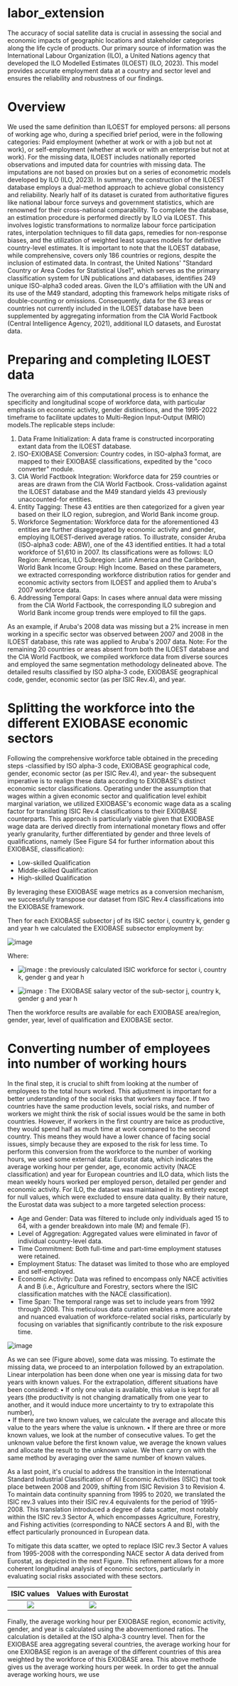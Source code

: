 # labor_extension
The accuracy of social satellite data is crucial in assessing the social and economic impacts of geographic locations and stakeholder categories along the life cycle of products. Our primary source of information was the International Labour Organization (ILO), a United Nations agency that developed the ILO Modelled Estimates (ILOEST) (ILO, 2023). This model provides accurate employment data at a country and sector level and ensures the reliability and robustness of our findings. 

# Overview
We used the same definition than ILOEST for employed persons: all persons of working age who, during a specified brief period, were in the following categories: Paid employment (whether at work or with a job but not at work), or self-employment (whether at work or with an enterprise but not at work). For the missing data, ILOEST includes nationally reported observations and imputed data for countries with missing data. The imputations are not based on proxies but on a series of econometric models developed by ILO (ILO, 2023). In summary, the construction of the ILOEST database employs a dual-method approach to achieve global consistency and reliability. Nearly half of its dataset is curated from authoritative figures like national labour force surveys and government statistics, which are renowned for their cross-national comparability. To complete the database, an estimation procedure is performed directly by ILO via ILOEST. This involves logistic transformations to normalize labour force participation rates, interpolation techniques to fill data gaps, remedies for non-response biases, and the utilization of weighted least squares models for definitive country-level estimates. 
It is important to note that the ILOEST database, while comprehensive, covers only 186 countries or regions, despite the inclusion of estimated data. In contrast, the United Nations' "Standard Country or Area Codes for Statistical Use1", which serves as the primary classification system for UN publications and databases, identifies 249 unique ISO-alpha3 coded areas. Given the ILO's affiliation with the UN and its use of the M49 standard, adopting this framework helps mitigate risks of double-counting or omissions. Consequently, data for the 63 areas or countries not currently included in the ILOEST database have been supplemented by aggregating information from the CIA World Factbook (Central Intelligence Agency, 2021), additional ILO datasets, and Eurostat data. 

# Preparing and completing ILOEST data
The overarching aim of this computational process is to enhance the specificity and longitudinal scope of workforce data, with particular emphasis on economic activity, gender distinctions, and the 1995-2022 timeframe to facilitate updates to Multi-Region Input-Output (MRIO) models.The replicable steps include:
1. Data Frame Initialization: A data frame is constructed incorporating extant data from the ILOEST database.
2. ISO-EXIOBASE Conversion: Country codes, in ISO-alpha3 format, are mapped to their EXIOBASE classifications, expedited by the "coco converter" module.
3. CIA World Factbook Integration: Workforce data for 259 countries or areas are drawn from the CIA World Factbook. Cross-validation against the ILOEST database and the M49 standard yields 43 previously unaccounted-for entities.
4. Entity Tagging: These 43 entities are then categorized for a given year based on their ILO region, subregion, and World Bank income group. 
5. Workforce Segmentation: Workforce data for the aforementioned 43 entities are further disaggregated by economic activity and gender, employing ILOEST-derived average ratios.
To illustrate, consider Aruba (ISO-alpha3 code: ABW), one of the 43 identified entities. It had a total workforce of 51,610 in 2007. Its classifications were as follows: ILO Region: Americas, ILO Subregion: Latin America and the Caribbean, World Bank Income Group: High Income. Based on these parameters, we extracted corresponding workforce distribution ratios for gender and economic activity sectors from ILOEST and applied them to Aruba's 2007 workforce data.
6. Addressing Temporal Gaps: In cases where annual data were missing from the CIA World Factbook, the corresponding ILO subregion and World Bank income group trends were employed to fill the gaps.

As an example, if Aruba's 2008 data was missing but a 2% increase in men working in a specific sector was observed between 2007 and 2008 in the ILOEST database, this rate was applied to Aruba's 2007 data.
Note: For the remaining 20 countries or areas absent from both the ILOEST database and the CIA World Factbook, we compiled workforce data from diverse sources and employed the same segmentation methodology delineated above. The detailed results classified by ISO alpha-3 code, EXIOBASE geographical code, gender, economic sector (as per ISIC Rev.4), and year.

# Splitting the workforce into the different EXIOBASE economic sectors
Following the comprehensive workforce table obtained in the preceding steps -classified by ISO alpha-3 code, EXIOBASE geographical code, gender, economic sector (as per ISIC Rev.4), and year- the subsequent imperative is to realign these data according to EXIOBASE's distinct economic sector classifications.
Operating under the assumption that wages within a given economic sector and qualification level exhibit marginal variation, we utilized EXIOBASE's economic wage data as a scaling factor for translating ISIC Rev.4 classifications to their EXIOBASE counterparts. This approach is particularly viable given that EXIOBASE wage data are derived directly from international monetary flows and offer yearly granularity, further differentiated by gender and three levels of qualifications, namely (See Figure S4 for further information about this EXIOBASE, classification):
* Low-skilled Qualification
* Middle-skilled Qualification
* High-skilled Qualification
  
By leveraging these EXIOBASE wage metrics as a conversion mechanism, we successfully transpose our dataset from ISIC Rev.4 classifications into the EXIOBASE framework.

Then for each EXIOBASE subsector j of its ISIC sector i, country k, gender g and year h we calculated the EXIOBASE subsector employment by: 

![image](https://github.com/user-attachments/assets/4d7548f8-c7e5-47cf-bde4-b0547d73fa7d)



Where:

* ![image](https://github.com/user-attachments/assets/439ffe85-c28b-44cd-a69d-0f7ca7ab1ccb)
   : the previously calculated ISIC workforce for sector i, country k, gender g and year h

* ![image](https://github.com/user-attachments/assets/af2bfb04-2ad4-498b-806c-9c9c5950e1a0)
   : The EXIOBASE salary vector of the sub-sector j, country k, gender g and year h
 
Then the workforce results are available for each EXIOBASE area/region, gender, year, level of qualification and EXIOBASE sector. 

# Converting number of employees into number of working hours
In the final step, it is crucial to shift from looking at the number of employees to the total hours worked. This adjustment is important for a better understanding of the social risks that workers may face. If two countries have the same production levels, social risks, and number of workers we might think the risk of social issues would be the same in both countries. However, if workers in the first country are twice as productive, they would spend half as much time at work compared to the second country. This means they would have a lower chance of facing social issues, simply because they are exposed to the risk for less time. 
To perform this conversion from the workforce to the number of working hours, we used some external data: Eurostat data, which indicates the average working hour per gender, age, economic activity (NACE classification) and year for European countries and ILO data, which lists the mean weekly hours worked per employed person, detailed per gender and economic activity. For ILO, the dataset was maintained in its entirety except for null values, which were excluded to ensure data quality. By their nature, the Eurostat data was subject to a more targeted selection process:
* Age and Gender: Data was filtered to include only individuals aged 15 to 64, with a gender breakdown into male (M) and female (F).
* Level of Aggregation: Aggregated values were eliminated in favor of individual country-level data.
* Time Commitment: Both full-time and part-time employment statuses were retained.
* Employment Status: The dataset was limited to those who are employed and self-employed.
* Economic Activity: Data was refined to encompass only NACE activities A and B (i.e., Agriculture and Forestry, sectors where the ISIC classification matches with the NACE classification). 
* Time Span: The temporal range was set to include years from 1992 through 2008.
This meticulous data curation enables a more accurate and nuanced evaluation of workforce-related social risks, particularly by focusing on variables that significantly contribute to the risk exposure time.

![image](https://github.com/user-attachments/assets/525faacd-12f8-40fe-8812-bdbdf92a2a9b)

As we can see (Figure above), some data was missing. To estimate the missing data, we proceed to an interpolation followed by an extrapolation. Linear interpolation has been done when one year is missing data for two years with known values. For the extrapolation, different situations have been considered:
• If only one value is available, this value is kept for all years (the productivity is not changing dramatically from one year to another, and it would induce more uncertainty to try to extrapolate this number),  
• If there are two known values, we calculate the average and allocate this value to the years where the value is unknown.
• If there are three or more known values, we look at the number of consecutive values. To get the unknown value before the first known value, we average the known values and allocate the result to the unknown value. We then carry on with the same method by averaging over the same number of known values.

As a last point, it's crucial to address the transition in the International Standard Industrial Classification of All Economic Activities (ISIC) that took place between 2008 and 2009, shifting from ISIC Revision 3 to Revision 4. To maintain data continuity spanning from 1995 to 2020, we translated the ISIC rev.3 values into their ISIC rev.4 equivalents for the period of 1995-2008. This translation introduced a degree of data scatter, most notably within the ISIC rev.3 Sector A, which encompasses Agriculture, Forestry, and Fishing activities (corresponding to NACE sectors A and B), with the effect particularly pronounced in European data. 

To mitigate this data scatter, we opted to replace ISIC rev.3 Sector A values from 1995-2008 with the corresponding NACE sector A data derived from Eurostat, as depicted in the next Figure. This refinement allows for a more coherent longitudinal analysis of economic sectors, particularly in evaluating social risks associated with these sectors. 

ISIC values                |  Values with Eurostat
:-------------------------:|:-------------------------:
![](pictures_readme/outliers1.png)   |  ![](pictures_readme/outliers2.png)


Finally, the average working hour per EXIOBASE region, economic activity, gender, and year is calculated using the abovementioned ratios. The calculation is detailed at the ISO alpha-3 country level. Then for the EXIOBASE area aggregating several countries, the average working hour for one EXIOBASE region is an average of the different countries of this area weighted by the workforce of this EXIOBASE area.
This above methode gives us the average working hours per week. 
In order to get the annual average working hours, we use 

